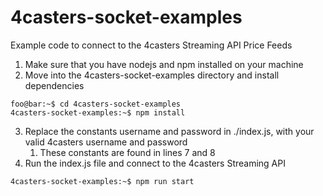 # 4casters-socket-examples
Example code to connect to the 4casters Streaming API Price Feeds

1. Make sure that you have nodejs and npm installed on your machine
2. Move into the 4casters-socket-examples directory and install dependencies
```console
foo@bar:~$ cd 4casters-socket-examples
4casters-socket-examples:~$ npm install
```
3. Replace the constants username and password in ./index.js, with your valid 4casters username and password
   1. These constants are found in lines 7 and 8
4. Run the index.js file and connect to the 4casters Streaming API
```console
4casters-socket-examples:~$ npm run start
```
